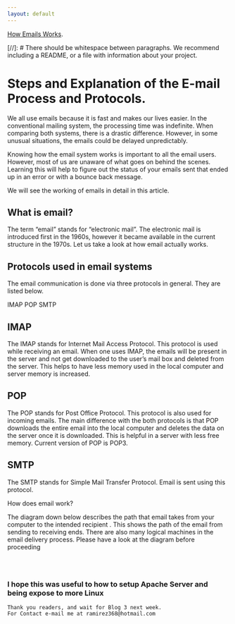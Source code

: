 ```yaml
---
layout: default
---
```


[How Emails Works](https://www.youtube.com/watch?v=x28ciavQ4mI).

[//]: #  There should be whitespace between paragraphs. We recommend including a README, or a file with information about your project.

# Steps and Explanation of the E-mail Process and Protocols.
We all use emails because it is fast and makes our lives easier.  In the conventional mailing system, the processing time was indefinite. When comparing both systems, there is a drastic difference. However, in some unusual situations, the emails could be delayed unpredictably.

Knowing how the email system works is important to all the email users. However, most of us are unaware of what goes on behind the scenes. Learning this will help to figure out the status of your emails sent that ended up in an error or with a bounce back message.

We will see the working of emails in detail in this article.

 

## What is email?

The term “email” stands for “electronic mail”. The electronic mail is introduced first in the 1960s, however it became available in the current structure in the 1970s. Let us take a look at how email actually works.

 

## Protocols used in email systems

The email communication is done via three protocols in general. They are listed below.

IMAP
POP
SMTP
 

## IMAP

The IMAP stands for Internet Mail Access Protocol. This protocol is used while receiving an email. When one uses IMAP, the emails will be present in the server and not get downloaded to the user’s mail box and deleted from the server. This helps to have less memory used in the local computer and server memory is increased.

## POP

The POP stands for Post Office Protocol. This protocol is also used for incoming emails. The main difference with the both protocols is that POP downloads the entire email into the local computer and deletes the data on the server once it is downloaded. This is helpful in a server with less free memory. Current version of POP is POP3.

## SMTP

The SMTP stands for Simple Mail Transfer Protocol. Email is sent using this protocol.

 

How does email work?

The diagram down below describes the path that email takes from your computer to the intended recipient . This shows the path of the email from sending to receiving ends. There are also many logical machines in the email delivery process. Please have a look at the diagram before proceeding

## 

```

```
```

 ```

   
### 


### I hope this was useful to how to setup Apache Server and being expose to more Linux


```
Thank you readers, and wait for Blog 3 next week.
For Contact e-mail me at ramirez368@hotmail.com

```
